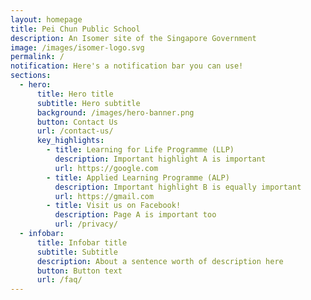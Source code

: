 ```yaml
---
layout: homepage
title: Pei Chun Public School
description: An Isomer site of the Singapore Government
image: /images/isomer-logo.svg
permalink: /
notification: Here's a notification bar you can use!
sections:
  - hero:
      title: Hero title
      subtitle: Hero subtitle
      background: /images/hero-banner.png
      button: Contact Us
      url: /contact-us/
      key_highlights:
        - title: Learning for Life Programme (LLP)
          description: Important highlight A is important
          url: https://google.com
        - title: Applied Learning Programme (ALP)
          description: Important highlight B is equally important
          url: https://gmail.com
        - title: Visit us on Facebook!
          description: Page A is important too
          url: /privacy/
  - infobar:
      title: Infobar title
      subtitle: Subtitle
      description: About a sentence worth of description here
      button: Button text
      url: /faq/
---
```


